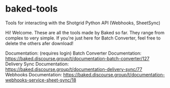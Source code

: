 # baked-tools
Tools for interacting with the Shotgrid Python API (Webhooks, SheetSync)

Hi! Welcome. These are all the tools made by Baked so far. They range from complex to very simple. 
If you're just here for Batch Converter, feel free to delete the others afer download!

Documentation: (requires login)
Batch Converter Documentation: https://baked.discourse.group/t/documentation-batch-converter/127
Delivery Sync Documentation: https://baked.discourse.group/t/documentation-delivery-sync/77
Webhooks Documentation: https://baked.discourse.group/t/documentation-webhooks-service-sheet-sync/18
